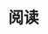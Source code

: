 ---
title: "阅读"
description: "我的读书所思所想。只收录一些闲书，专业相关的书籍需要到各自的分类去找。"
slug: "reading-cn"
image: ""
# style:
#     background: "#759e8f"
#     color: "#fff"
---